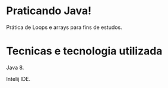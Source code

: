 # Praticando Java!


Prática de Loops e arrays para fins de estudos.


# Tecnicas e tecnologia utilizada

Java 8.

Intelij IDE.
